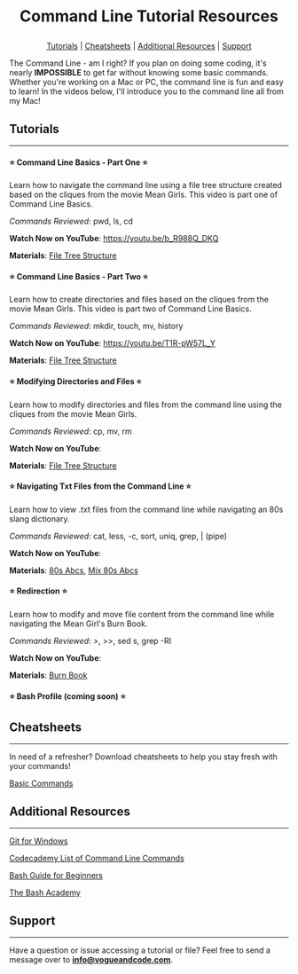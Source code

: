 # <p align="center">Command Line Tutorial Resources</p>
<p align="center">
  <a href="https://github.com/aprilspeight/commandlinetutorials/new/master?readme=1#tutorials">Tutorials</a> | 
  <a href="https://github.com/aprilspeight/commandlinetutorials/new/master?readme=1#cheatsheets">Cheatsheets</a> | 
  <a href="https://github.com/aprilspeight/commandlinetutorials/new/master?readme=1#additional-resources">Additional Resources</a> | 
  <a href="https://github.com/aprilspeight/commandlinetutorials/new/master?readme=1#support">Support</a>
</p>

The Command Line - am I right? If you plan on doing some coding, it's nearly <b>IMPOSSIBLE</b> to get far without knowing some basic commands. Whether you're working on a Mac or PC, the command line is fun and easy to learn! In the videos below, I'll introduce you to the command line all
from my Mac!

## Tutorials
***
#### :star: Command Line Basics - Part One :star:

Learn how to navigate the command line using a file tree structure created based on the cliques from the movie Mean Girls. This video is part one of Command Line Basics.

_Commands Reviewed_: pwd, ls, cd

**Watch Now on YouTube**: https://youtu.be/b_R988Q_DKQ

**Materials**: [File Tree Structure](https://github.com/aprilspeight/commandlinetutorials/blob/master/Cliques_file_structure.pdf)


#### :star: Command Line Basics - Part Two :star:

Learn how to create directories and files based on the cliques from the movie Mean Girls. This video is part two of Command Line Basics.

_Commands Reviewed_: mkdir, touch, mv, history

**Watch Now on YouTube**: https://youtu.be/T1R-pW57L_Y

**Materials**: [File Tree Structure](http://)

#### :star: Modifying Directories and Files :star:

Learn how to modify directories and files from the command line using the cliques from the movie Mean Girls.

_Commands Reviewed_: cp, mv, rm

**Watch Now on YouTube**:

**Materials**: [File Tree Structure](http://)

#### :star: Navigating Txt Files from the Command Line :star:

Learn how to view .txt files from the command line while navigating an 80s slang dictionary.

_Commands Reviewed_: cat, less, -c, sort, uniq, grep, | (pipe)

**Watch Now on YouTube**:

**Materials**: [80s Abcs](http://), [Mix 80s Abcs](http://)

#### :star: Redirection :star:

Learn how to modify and move file content from the command line while navigating the Mean Girl's Burn Book.

_Commands Reviewed_: >, >>, sed s, grep -RI

**Watch Now on YouTube**:

**Materials**: [Burn Book](http://)

#### :star: Bash Profile (coming soon) :star:

## Cheatsheets
***
In need of a refresher? Download cheatsheets to help you stay fresh with your commands!

[Basic Commands](http://)

## Additional Resources
***

[Git for Windows](https://gitforwindows.org/) 

[Codecademy List of Command Line Commands](https://www.codecademy.com/articles/command-line-commands)

[Bash Guide for Beginners](https://www.tldp.org/LDP/Bash-Beginners-Guide/html/)

[The Bash Academy](https://www.bash.academy/)

## Support
***
Have a question or issue accessing a tutorial or file? Feel free to send a message over to **info@vogueandcode.com**.
